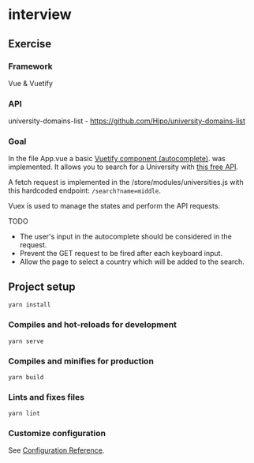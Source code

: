 # interview

## Exercise
### Framework
Vue & Vuetify

### API
university-domains-list - https://github.com/Hipo/university-domains-list

### Goal
In the file App.vue a basic [Vuetify component (autocomplete)](https://vuetifyjs.com/en/components/autocompletes/).
was implemented. 
It allows you to search for a University with [this free API](https://github.com/Hipo/university-domains-list).

A fetch request is implemented in the /store/modules/universities.js with this hardcoded endpoint: `/search?name=middle`.

Vuex is used to manage the states and perform the API requests.

TODO
- The user's input in the autocomplete should be considered in the request.
- Prevent the GET request to be fired after each keyboard input.
- Allow the page to select a country which will be added to the search.



## Project setup
```
yarn install
```

### Compiles and hot-reloads for development
```
yarn serve
```

### Compiles and minifies for production
```
yarn build
```

### Lints and fixes files
```
yarn lint
```

### Customize configuration
See [Configuration Reference](https://cli.vuejs.org/config/).
